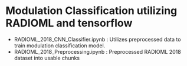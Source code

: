 # Modulation Classification utilizing RADIOML and tensorflow

* RADIOML_2018_CNN_Classifier.ipynb : Utilizes preprocessed data to train modulation classification model.
* RADIOML_2018_Preprocessing.ipynb : Preprocessed RADIOML 2018 dataset into usable chunks
